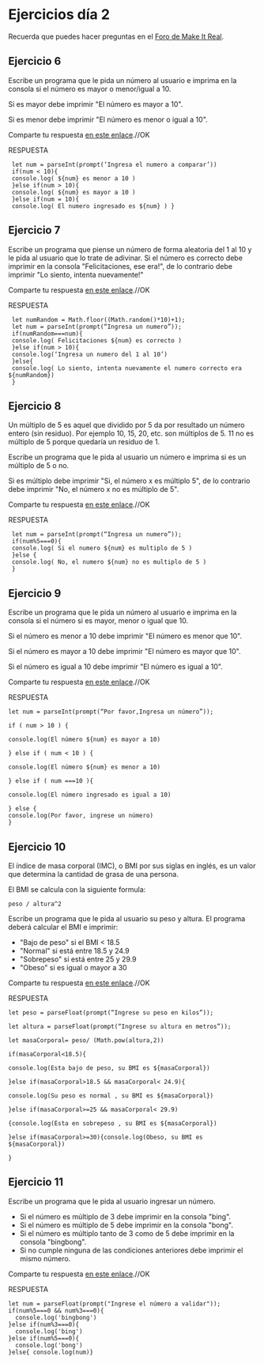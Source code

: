 # Ejercicios día 2

Recuerda que puedes hacer preguntas en el [Foro de Make It Real](https://foro.makeitreal.camp/c/intro-javascript-jul-2021/9).

## Ejercicio 6

Escribe un programa que le pida un número al usuario e imprima en la consola si el número es mayor o menor/igual a 10.

Si es mayor debe imprimir "El número es mayor a 10".

Si es menor debe imprimir "El número es menor o igual a 10".

Comparte tu respuesta [en este enlace](https://foro.makeitreal.camp/t/respuestas-ejercicio-6-js-julio/3856).//OK

RESPUESTA
``` 
 let num = parseInt(prompt(‘Ingresa el numero a comparar’))
 if(num < 10){
 console.log( ${num} es menor a 10 ) 
 }else if(num > 10){
 console.log( ${num} es mayor a 10 )
 }else if(num = 10){ 
 console.log( El numero ingresado es ${num} ) }
 ```

## Ejercicio 7

Escribe un programa que piense un número de forma aleatoria del 1 al 10 y le pida al usuario que lo trate de adivinar. Si el número es correcto debe imprimir en la consola "Felicitaciones, ese era!", de lo contrario debe imprimir "Lo siento, intenta nuevamente!"

Comparte tu respuesta [en este enlace](https://foro.makeitreal.camp/t/respuestas-ejercicio-7-js-julio/3859).//OK

RESPUESTA

```
 let numRandom = Math.floor((Math.random()*10)+1);
 let num = parseInt(prompt(“Ingresa un numero”));
 if(numRandom===num){
 console.log( Felicitaciones ${num} es correcto )
 }else if(num > 10){
 console.log(‘Ingresa un numero del 1 al 10’) 
 }else{
 console.log( Lo siento, intenta nuevamente el numero correcto era ${numRandom})
 }
 ```

## Ejercicio 8

Un múltiplo de 5 es aquel que dividido por 5 da por resultado un número entero (sin residuo). Por ejemplo 10, 15, 20, etc. son múltiplos de 5. 11 no es múltiplo de 5 porque quedaría un residuo de 1.

Escribe un programa que le pida al usuario un número e imprima si es un múltiplo de 5 o no.

Si es múltiplo debe imprimir "Si, el número x es múltiplo 5", de lo contrario debe imprimir "No, el número x no es múltiplo de 5".

Comparte tu respuesta [en este enlace](https://foro.makeitreal.camp/t/respuestas-ejercicio-8-js-julio/3861).//OK

RESPUESTA

```
 let num = parseInt(prompt(“Ingresa un numero”));
 if(num%5===0){
 console.log( Si el numero ${num} es multiplo de 5 )
 }else { 
 console.log( No, el numero ${num} no es multiplo de 5 ) 
 }
 ```

## Ejercicio 9

Escribe un programa que le pida un número al usuario e imprima en la consola si el número si es mayor, menor o igual que 10.

Si el número es menor a 10 debe imprimir "El número es menor que 10".

Si el número es mayor a 10 debe imprimir "El número es mayor que 10".

Si el número es igual a 10 debe imprimir "El número es igual a 10".

Comparte tu respuesta [en este enlace](https://foro.makeitreal.camp/t/respuestas-ejercicio-9-js-julio/3862).//OK

RESPUESTA

```
let num = parseInt(prompt(“Por favor,Ingresa un número”));

if ( num > 10 ) {

console.log(El número ${num} es mayor a 10)

} else if ( num < 10 ) {

console.log(El número ${num} es menor a 10)

} else if ( num ===10 ){

console.log(El número ingresado es igual a 10)

} else {
console.log(Por favor, ingrese un número)
}
```

## Ejercicio 10


El índice de masa corporal (IMC), o BMI por sus siglas en inglés, es un valor que determina la cantidad de grasa de una persona.

El BMI se calcula con la siguiente formula:

```
peso / altura^2
```

Escribe un programa que le pida al usuario su peso y altura. El programa deberá calcular el BMI e imprimir:

* "Bajo de peso" si el BMI < 18.5
* "Normal" si está entre 18.5 y 24.9
* "Sobrepeso" si está entre 25 y 29.9
* "Obeso" si es igual o mayor a 30

Comparte tu respuesta [en este enlace](https://foro.makeitreal.camp/t/respuestas-ejercicio-10-js-julio/3863).//OK

RESPUESTA

```
let peso = parseFloat(prompt(“Ingrese su peso en kilos”));

let altura = parseFloat(prompt(“Ingrese su altura en metros”));

let masaCorporal= peso/ (Math.pow(altura,2))

if(masaCorporal<18.5){

console.log(Esta bajo de peso, su BMI es ${masaCorporal})

}else if(masaCorporal>18.5 && masaCorporal< 24.9){

console.log(Su peso es normal , su BMI es ${masaCorporal})

}else if(masaCorporal>=25 && masaCorporal< 29.9)

{console.log(Esta en sobrepeso , su BMI es ${masaCorporal})

}else if(masaCorporal>=30){console.log(Obeso, su BMI es ${masaCorporal})

}
``` 

## Ejercicio 11

Escribe un programa que le pida al usuario ingresar un número.

* Si el número es múltiplo de 3 debe imprimir en la consola "bing".
* Si el número es múltiplo de 5 debe imprimir en la consola "bong".
* Si el número es múltiplo tanto de 3 como de 5 debe imprimir en la consola "bingbong".
* Si no cumple ninguna de las condiciones anteriores debe imprimir el mismo número.

Comparte tu respuesta [en este enlace](https://foro.makeitreal.camp/t/respuestas-ejercicio-11-js-julio/3865).//OK

RESPUESTA

```
let num = parseFloat(prompt("Ingrese el número a validar"));
if(num%5===0 && num%3===0){
  console.log('bingbong')
}else if(num%3===0){
  console.log('bing')
}else if(num%5===0){
  console.log('bong')
}else{ console.log(num)}

```


